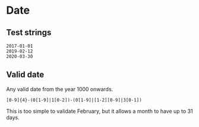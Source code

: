 # Date


## Test strings

```
2017-01-01
2019-02-12
2020-03-30
```

## Valid date

Any valid date from the year 1000 onwards.

```regex
[0-9]{4}-(0[1-9]|1[0-2])-(0[1-9]|[1-2][0-9]|3[0-1])
```

This is too simple to validate February, but it allows a month to have up to 31 days.
